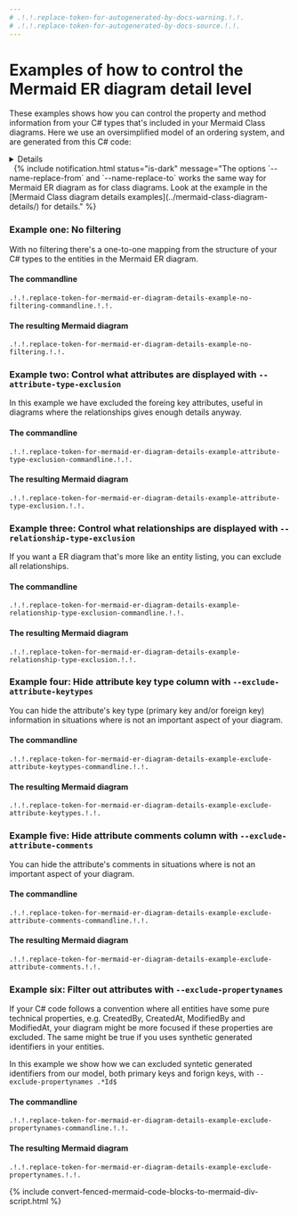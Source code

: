 ```yaml
---
# .!.!.replace-token-for-autogenerated-by-docs-warning.!.!.
# .!.!.replace-token-for-autogenerated-by-docs-source.!.!.
---
```

# Examples of how to control the Mermaid ER diagram detail level
These examples shows how you can control the property and method information from your C# types that's included in your Mermaid Class diagrams. Here we use an oversimplified model of an ordering system, and are generated from this C# code: 
<details>
```csharp
.!.!.replace-token-for-mermaid-er-diagram-details-example-code.!.!.
```
</details> 
&nbsp;
{% include notification.html status="is-dark" 
message="The options `--name-replace-from` and `--name-replace-to` works the same way for Mermaid ER diagram as for class diagrams. Look at the example in the [Mermaid Class diagram details examples](../mermaid-class-diagram-details/) for details." %} 

### Example one: No filtering
With no filtering there's a one-to-one mapping from the structure of your C# types to the entities in the Mermaid ER diagram.
#### The commandline
`.!.!.replace-token-for-mermaid-er-diagram-details-example-no-filtering-commandline.!.!.`
#### The resulting Mermaid diagram
```mermaid
.!.!.replace-token-for-mermaid-er-diagram-details-example-no-filtering.!.!.
```
### Example two: Control what attributes are displayed with `--attribute-type-exclusion`
In this example we have excluded the foreing key attributes, useful in diagrams where the relationships gives enough details anyway.
#### The commandline
`.!.!.replace-token-for-mermaid-er-diagram-details-example-attribute-type-exclusion-commandline.!.!.`
#### The resulting Mermaid diagram
```mermaid
.!.!.replace-token-for-mermaid-er-diagram-details-example-attribute-type-exclusion.!.!.
```
### Example three: Control what relationships are displayed with `--relationship-type-exclusion`
If you want a ER diagram that's more like an entity listing, you can exclude all relationships.
#### The commandline
`.!.!.replace-token-for-mermaid-er-diagram-details-example-relationship-type-exclusion-commandline.!.!.`
#### The resulting Mermaid diagram
```mermaid
.!.!.replace-token-for-mermaid-er-diagram-details-example-relationship-type-exclusion.!.!.
```
### Example four: Hide attribute key type column with `--exclude-attribute-keytypes`
You can hide the attribute's key type (primary key and/or foreign key) information in situations where is not an important aspect of your diagram.
#### The commandline
`.!.!.replace-token-for-mermaid-er-diagram-details-example-exclude-attribute-keytypes-commandline.!.!.`
#### The resulting Mermaid diagram
```mermaid
.!.!.replace-token-for-mermaid-er-diagram-details-example-exclude-attribute-keytypes.!.!.
```
### Example five: Hide attribute comments column with `--exclude-attribute-comments`
You can hide the attribute's comments in situations where is not an important aspect of your diagram.
#### The commandline
`.!.!.replace-token-for-mermaid-er-diagram-details-example-exclude-attribute-comments-commandline.!.!.`
#### The resulting Mermaid diagram
```mermaid
.!.!.replace-token-for-mermaid-er-diagram-details-example-exclude-attribute-comments.!.!.
```
### Example six: Filter out attributes with `--exclude-propertynames`
If your C# code follows a convention where all entities have some pure technical properties, e.g. CreatedBy, CreatedAt, ModifiedBy and ModifiedAt, your diagram might be more focused if these properties are excluded. The same might be true if you uses synthetic generated identifiers in your entities.

In this example we show how we can excluded syntetic generated identifiers from our model, both primary keys and forign keys, with `--exclude-propertynames .*Id$`
#### The commandline
`.!.!.replace-token-for-mermaid-er-diagram-details-example-exclude-propertynames-commandline.!.!.`
#### The resulting Mermaid diagram
```mermaid
.!.!.replace-token-for-mermaid-er-diagram-details-example-exclude-propertynames.!.!.
```
{% include convert-fenced-mermaid-code-blocks-to-mermaid-div-script.html %}